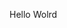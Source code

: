 Hello Wolrd









































































































































































































































































































































































































































































































































































































































































































































































































































































































































































































































































































































































